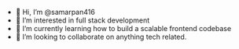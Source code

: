 - 👋 Hi, I’m @samarpan416
- 👀 I’m interested in full stack development 
- 🌱 I’m currently learning how to build a scalable frontend codebase
- 💞️ I’m looking to collaborate on anything tech related.

<!---
samarpan416/samarpan416 is a ✨ special ✨ repository because its `README.md` (this file) appears on your GitHub profile.
You can click the Preview link to take a look at your changes.
--->
